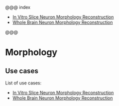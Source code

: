 
@@@ index

* [In Vitro Slice Neuron Morphology Reconstruction](morphology-reconstruction.md)
* [Whole Brain Neuron Morphology Reconstruction](whole-brain-neuron-morphology-reconstruction.md)

@@@

# Morphology

## Use cases

List of use cases:

* [In Vitro Slice Neuron Morphology Reconstruction](./morphology-reconstruction.html)
* [Whole Brain Neuron Morphology Reconstruction](./whole-brain-neuron-morphology-reconstruction.html)